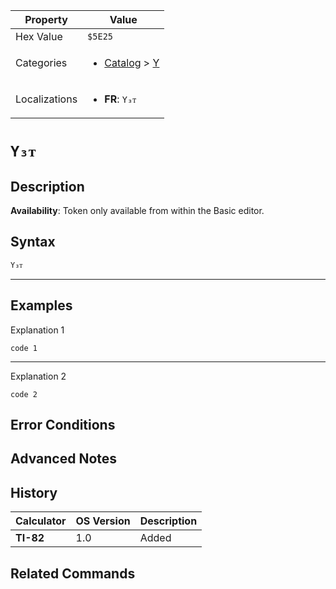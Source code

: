 | Property      | Value |
|---------------|-------|
| Hex Value     | `$5E25`|
| Categories    | <ul><li>[Catalog](../categories/Catalog.md) > [Y](../categories/Catalog.md#Y)</li></ul> |
| Localizations | <ul><li><b>FR</b>: `Y₃ᴛ`</li></ul> |

# `Y₃ᴛ`

## Description



<b>Availability</b>: Token only available from within the Basic editor.

## Syntax
`Y₃ᴛ`

<hr>

## Examples

Explanation 1
```ti-basic
code 1
```
---
Explanation 2
```ti-basic
code 2
```

## Error Conditions


## Advanced Notes


## History
| Calculator | OS Version | Description |
|------------|------------|-------------|
| <b>TI-82</b> | 1.0 | Added

## Related Commands

    